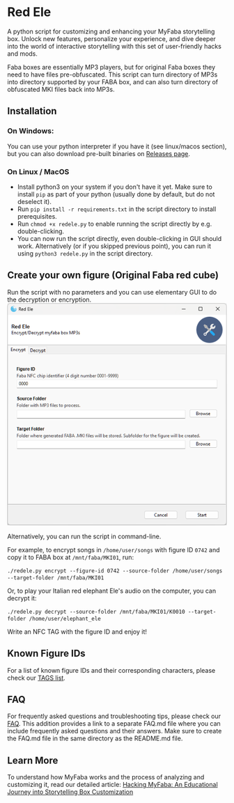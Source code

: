 # Red Ele
A python script for customizing and enhancing your MyFaba storytelling box. Unlock new features, personalize your experience, and dive deeper into the world of interactive storytelling with this set of user-friendly hacks and mods.

Faba boxes are essentially MP3 players, but for original Faba boxes they need to have files pre-obfuscated. This script can turn directory of MP3s into directory supported by your FABA box, and can also turn directory of obfuscated MKI files back into MP3s.

## Installation

### On Windows:

You can use your python interpreter if you have it (see linux/macos section), but you can also download pre-built binaries on [Releases page](/releases).

### On Linux / MacOS

- Install python3 on your system if you don't have it yet. Make sure to install `pip` as part of your python (usually done by default, but do not deselect it).
- Run `pip install -r requirements.txt` in the script directory to install prerequisites.
- Run `chmod +x redele.py` to enable running the script directly by e.g. double-clicking.
- You can now run the script directly, even double-clicking in GUI should work. Alternatively (or if you skipped previous point), you can run it using `python3 redele.py` in the script directory.

## Create your own figure (Original Faba red cube)

Run the script with no parameters and you can use elementary GUI to do the decryption or encryption.
![GUI Screenshot](img/GUI.png?raw=true "GUI")

Alternatively, you can run the script in command-line.

For example, to encrypt songs in `/home/user/songs` with figure ID `0742` and copy it to FABA box at `/mnt/faba/MKI01`, run:
```
./redele.py encrypt --figure-id 0742 --source-folder /home/user/songs --target-folder /mnt/faba/MKI01
```
Or, to play your Italian red elephant Ele's audio on the computer, you can decrypt it:
```
./redele.py decrypt --source-folder /mnt/faba/MKI01/K0010 --target-folder /home/user/elephant_ele
``` 

Write an NFC TAG with the figure ID and enjoy it!


## Known Figure IDs

For a list of known figure IDs and their corresponding characters, please check our [TAGS list](../TAGS.md).

## FAQ

For frequently asked questions and troubleshooting tips, please check our [FAQ](../FAQ.md).
This addition provides a link to a separate FAQ.md file where you can include frequently asked questions and their answers. Make sure to create the FAQ.md file in the same directory as the README.md file.

## Learn More

To understand how MyFaba works and the process of analyzing and customizing it, read our detailed article:
[Hacking MyFaba: An Educational Journey into Storytelling Box Customization](https://medium.com/@wansors/hacking-myfaba-an-educational-journey-into-storytelling-box-customization-cc6fc5db719d)